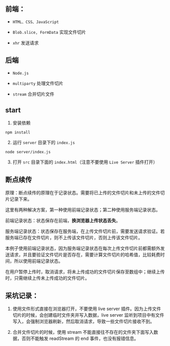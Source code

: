 ## 前端：

- `HTML、CSS、JavaScript`

- `Blob.slice, FormData` 实现文件切片

- `xhr` 发送请求

## 后端

- `Node.js`

- `multiparty` 处理文件切片

- `stream` 合并切片文件

## start

1. 安装依赖

```
npm install
```

2. 运行 `server` 目录下的 `index.js`

```
node server/index.js
```

3. 打开 `src` 目录下面的 `index.html`（注意不要使用 `Live Server` 插件打开）

## 断点续传

原理：断点续传的原理在于记录状态。需要将已上传的文件切片和未上传的文件切片记录下来。

这里有两种解决方案，第一种使用前端记录状态；第二种使用服务端记录状态。

前端记录状态：状态保存在前端，**换浏览器上传状态丢失**。

服务端记录状态：状态保存在服务端，在上传文件切片前，需要发送请求验证。若服务端已存在文件切片，则不上传该文件切片，否则上传该文件切片。

本例子使用前端记录状态，因为服务端记录状态在每次上传文件切片前都需额外发送请求，并且要验证文件切片是否存在，需要计算文件切片的哈希值，比较耗费时间，所以使用前端记录状态。

在用户暂停上传时，取消请求，将未上传成功的文件切片保存至数组中；继续上传时，只需继续上传未上传成功的文件切片。

## 采坑记录：

1. 使用文件形式直接在浏览器打开，不要使用 live server 插件。因为上传文件切片的时候，会创建临时文件夹并写入数据，live server 监听到项目中有文件写入，会强制浏览器刷新，然后取消请求，导致一些文件切片接收不到。

2. 合并文件切片的时候，使用 stream 不能直接往不存在的文件夹下面写入数据，否则不能触发 readStream 的 end 事件，也没有报错信息。

